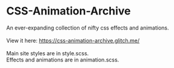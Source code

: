 # CSS-Animation-Archive
An ever-expanding collection of nifty css effects and animations.<br>
<br>
View it here: https://css-animation-archive.glitch.me/ <br>
<br>
Main site styles are in style.scss.<br>
Effects and animations are in animation.scss.
